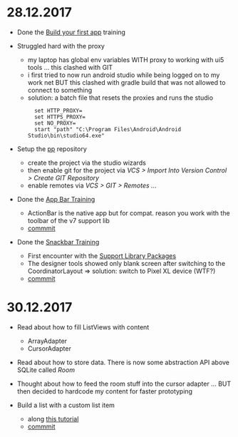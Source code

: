 # 28.12.2017

* Done the [Build your first app](https://developer.android.com/training/basics/firstapp/index.html) training

* Struggled hard with the proxy
  * my laptop has global env variables WITH proxy to working with ui5 tools ... this clashed with GIT
  * i first tried to now run android studio while being logged on to my work net BUT this clashed with gradle build that was not allowed to connect to something
  * solution: a batch file that resets the proxies and runs the studio
    ```text
      set HTTP_PROXY=
      set HTTPS_PROXY=
      set NO_PROXY=
      start "path" "C:\Program Files\Android\Android Studio\bin\studio64.exe"
    ```

* Setup the [pp](https://github.com/ThomasMarz/pp) repository
  * create the project via the studio wizards
  * then enable git for the project via _VCS > Import Into Version Control > Create GIT Repository_
  * enable remotes via _VCS > GIT > Remotes ..._

* Done the [App Bar Training](https://developer.android.com/training/appbar/index.html)
  * ActionBar is the native app but for compat. reason you work with the toolbar of the v7 support lib
  * [commmit](https://github.com/ThomasMarz/pp/commit/44c28333608b2d016e8c978cf81a291b8f257af5)

* Done the [Snackbar Training]()
  * First encounter with the [Support Library Packages](https://developer.android.com/topic/libraries/support-library/packages.html#design)
  * The designer tools showed only blank screen after switching to the CoordinatorLayout => solution: switch to Pixel XL device (WTF?)
  * [commmit](https://github.com/ThomasMarz/pp/commit/44c28333608b2d016e8c978cf81a291b8f257af5)



# 30.12.2017

* Read about how to fill ListViews with content
  * ArrayAdapter
  * CursorAdapter

* Read about how to store data. There is now some abstraction API above SQLite called _Room_

* Thought about how to feed the room stuff into the cursor adapter ... BUT then decided to hardcode my content for faster prototyping

* Build a list with a custom list item
  * along [this tutorial](http://www.ezzylearning.com/tutorial/customizing-android-listview-items-with-custom-arrayadapter)
  * [commmit](https://github.com/ThomasMarz/pp/commit/08e9aaa0cf83bdbdc5f941376a6e6cea3e3d7c54)